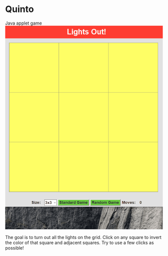 # Quinto
Java applet game
![Game demonstration](https://github.com/ABerry057/Quinto/blob/master/demonstration.gif)

The goal is to turn out all the lights on the grid. Click on any square to invert the color of that square and adjacent squares. Try to use a few clicks as possible!
